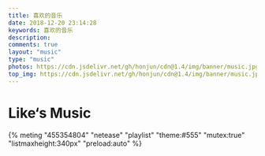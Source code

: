 ```yaml
---
title: 喜欢的音乐
date: 2018-12-20 23:14:28
keywords: 喜欢的音乐
description: 
comments: true
layout: "music"
type: "music"
photos: https://cdn.jsdelivr.net/gh/honjun/cdn@1.4/img/banner/music.jpg
top_img: https://cdn.jsdelivr.net/gh/honjun/cdn@1.4/img/banner/music.jpg
---
```


# Like‘s Music
{% meting "455354804" "netease" "playlist" "theme:#555" "mutex:true" "listmaxheight:340px" "preload:auto" %}